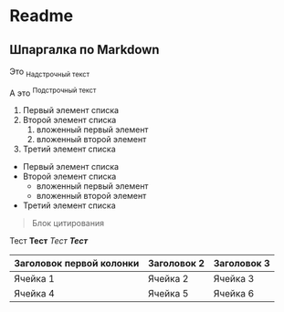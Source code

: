 # Readme
## Шпаргалка по Markdown


Это <sub>Надстрочный текст</sub>

А это <sup>Подстрочный текст</sup>

1. Первый элемент списка
1. Второй элемент списка
   1. вложенный первый элемент
   1. вложенный второй элемент
1. Третий элемент списка

- Первый элемент списка
- Второй элемент списка
  - вложенный первый элемент
  - вложенный второй элемент
- Третий элемент списка

> Блок цитирования 

Тест
**Тест**
*Тест*
***Тест***


|Заголовок первой колонки   |Заголовок 2|Заголовок 3|
|----------|-----------|------------|
|Ячейка 1     |Ячейка 2       |Ячейка 3        |
|Ячейка 4|Ячейка 5   |Ячейка 6|

